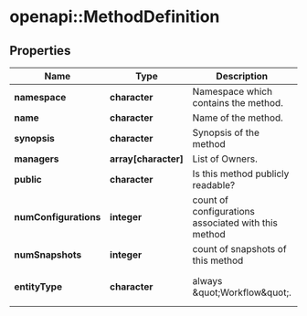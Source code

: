 # openapi::MethodDefinition


## Properties
Name | Type | Description | Notes
------------ | ------------- | ------------- | -------------
**namespace** | **character** | Namespace which contains the method. | [optional] 
**name** | **character** | Name of the method. | [optional] 
**synopsis** | **character** | Synopsis of the method | [optional] 
**managers** | **array[character]** | List of Owners. | [optional] 
**public** | **character** | Is this method publicly readable? | [optional] 
**numConfigurations** | **integer** | count of configurations associated with this method | [optional] 
**numSnapshots** | **integer** | count of snapshots of this method | [optional] 
**entityType** | **character** | always \&quot;Workflow\&quot;. | [optional] [default to &#39;Workflow&#39;]


